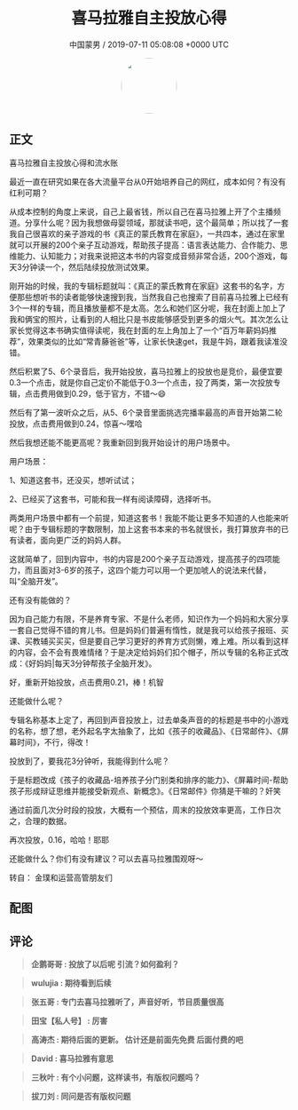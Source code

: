 <h1 align="center">喜马拉雅自主投放心得</h1>
<p align="center">
    <a>中国蒙男 / 2019-07-11 05:08:08 &#43;0000 UTC</a>
</p>

<div align="center">
    <img src="https://images.zsxq.com/FrN5Lo7wHC6ILeIOYoKx98J186BP?e=1590940799&amp;token=kIxbL07-8jAj8w1n4s9zv64FuZZNEATmlU_Vm6zD:t0lzHIlebWM7NxU8tA7XRrjXqCc=" width="100" height="100" style="border:1px solid;border-radius:50%; color:#ffffff"/>
</div>

## 正文

<div>
 

喜马拉雅自主投放心得和流水账

最近一直在研究如果在各大流量平台从0开始培养自己的网红，成本如何？有没有红利可期？

从成本控制的角度上来说，自己上最省钱，所以自己在喜马拉雅上开了个主播频道。分享什么呢？因为我想做母婴领域，那就读书吧，这个最简单；所以找了一套我自己很喜欢的亲子游戏的书《真正的蒙氏教育在家庭》，一共四本，通过在家里就可以开展的200个亲子互动游戏，帮助孩子提高：语言表达能力、合作能力、思维能力、认知能力；对我来说把这本书的内容变成音频非常合适，200个游戏，每天3分钟读一个，然后陆续投放测试效果。

刚开始的时候，我的专辑标题就叫：《真正的蒙氏教育在家庭》这套书的名字，方便那些想听书的读者能够快速搜到我，当然我自己也搜索了目前喜马拉雅上已经有3个一样的专辑，而且播放量都不是太高。怎么和她们区分呢，我在封面上加上了我和俩宝的照片，让看到的人相比只是书皮能够感受到更多的烟火气。其次怎么让家长觉得这本书确实值得读呢，我在封面的左上角加上了一个“百万年薪妈妈推荐”，效果类似的比如“常青藤爸爸”等，让家长快速get，我是牛妈，跟着我读准没错。

然后积累了5、6个录音后，我开始投放，喜马拉雅上的投放也是竞价，最便宜要0.3一个点击，就是你自己定价不能低于0.3一个点击，投了两类，第一次投放专辑，点击费用做到0.29，低于官方，不错～😄

然后有了第一波听众之后，从5、6个录音里面挑选完播率最高的声音开始第二轮投放，点击费用做到0.24，惊喜～嘿哈

然后我想还能不能更高呢？我重新回到我开始设计的用户场景中。

用户场景：

1、知道这套书，还没买，想听试试；

2、已经买了这套书，可能和我一样有阅读障碍，选择听书。

两类用户场景中都有一个前提，知道这套书！我能不能让更多不知道的人也能来听呢？由于专辑标题的字数限制，加上这套书本来的书名就很长，我打算放弃书的已有读者，面向更广泛的妈妈人群。

这就简单了，回到内容中，书的内容是200个亲子互动游戏，提高孩子的四项能力，而且面对3-6岁的孩子，这四个能力可以用一个更加唬人的说法来代替，叫“全脑开发”。

还有没有能做的？

因为自己能力有限，不是养育专家、不是什么老师，知识作为一个妈妈和大家分享一套自己觉得不错的育儿书。但是妈妈们普遍有惰性，就是我可以给孩子报班、买课、买教辅买买买，但是要自己学习更好的养育方式则懒，难上难。所以看到这样的内容，会不会有畏难情绪？于是决定给妈妈们扣个帽子，所以专辑的名称正式改成：《好妈妈|每天3分钟帮孩子全脑开发》。

好，重新开始投放，点击费用0.21，棒！机智

还能做什么呢？

专辑名称基本上定了，再回到声音投放上，过去单条声音的的标题是书中的小游戏的名称，想了想，老外起名字太抽象了，比如《孩子的收藏品》、《日常邮件》、《屏幕时间》，不行，得改！

投放到了，要我花3分钟听，我能得到什么呢？

于是标题改成《孩子的收藏品-培养孩子分门别类和排序的能力》、《屏幕时间-帮助孩子形成辩证思维并能接受新观点、新概念》。《日常邮件》你猜是干嘛的？奸笑

通过前面几次分时段的投放，大概有一个预估，周末的投放效率更高，工作日次之，合理的数据。

再次投放，0.16，哈哈！耶耶

还能做什么？你们有没有建议？可以去喜马拉雅围观呀～

转自：
金璞和运营高管朋友们
</div>

## 配图
<div class="image" align="center">

</div>

## 评论

<div align="left">
<div>

<blockquote >
<span> <strong>企鹅哥哥 : 投放了以后呢 引流？如何盈利？ </strong></span>
</blockquote>

<blockquote >
<span> <strong>wulujia : 期待看到后续 </strong></span>
</blockquote>

<blockquote >
<span> <strong>张五哥 : 专门去喜马拉雅听了，声音好听，节目质量很高 </strong></span>
</blockquote>

<blockquote >
<span> <strong>田宝【私人号】 : 厉害 </strong></span>
</blockquote>

<blockquote >
<span> <strong>高涛杰 : 期待后面的更新。
估计还是前面先免费
后面付费的吧 </strong></span>
</blockquote>

<blockquote >
<span> <strong>David : 喜马拉雅有意思 </strong></span>
</blockquote>

<blockquote >
<span> <strong>三秋叶 : 有个小问题，这样读书，有版权问题吗？ </strong></span>
</blockquote>

<blockquote >
<span> <strong>拔刀刘 : 同问是否有版权问题 </strong></span>
</blockquote>

</div>
</div>